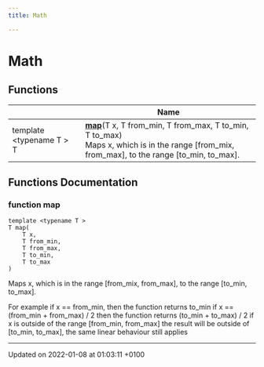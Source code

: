 ```yaml
---
title: Math

---
```


# Math



## Functions

|                | Name           |
| -------------- | -------------- |
| template <typename T \> <br/>T | **[map](/reference/Modules/group__math#map)**(T x, T from_min, T from_max, T to_min, T to_max)<br/>Maps x, which is in the range [from_mix, from_max], to the range [to_min, to_max].  |


## Functions Documentation

### function map

```
template <typename T >
T map(
    T x,
    T from_min,
    T from_max,
    T to_min,
    T to_max
)
```

Maps x, which is in the range [from_mix, from_max], to the range [to_min, to_max]. 

For example if x == from_min, then the function returns to_min if x == (from_min + from_max) / 2 then the function returns (to_min + to_max) / 2 if x is outside of the range [from_min, from_max] the result will be outside of [to_min, to_max], the same linear behaviour still applies 






-------------------------------

Updated on 2022-01-08 at 01:03:11 +0100